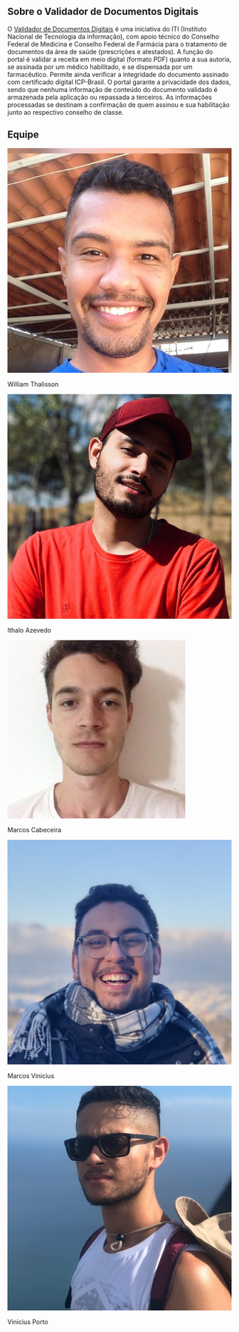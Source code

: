 ## Sobre o Validador de Documentos Digitais
O [Validador de Documentos Digitais](https://assinaturadigital.iti.gov.br/) é uma iniciativa do ITI (Instituto Nacional de Tecnologia da informação), com apoio técnico do Conselho Federal de Medicina e Conselho Federal de Farmácia para o tratamento de documentos da área de saúde (prescrições e atestados). A função do portal é validar a receita em meio digital (formato PDF) quanto a sua autoria, se assinada por um médico habilitado, e se dispensada por um farmacêutico. Permite ainda verificar a integridade do documento assinado com certificado digital ICP-Brasil. O portal garante a privacidade dos dados, sendo que nenhuma informação de conteúdo do documento validado é armazenada pela aplicação ou repassada a terceiros. As informações processadas se destinam a confirmação de quem assinou e sua habilitação junto ao respectivo conselho de classe.

## Equipe

  <div class="members">
    <div class="member">
      <img src="./assets/images/equipe/william.jpg" alt="William">
      <p>William Thalisson<p>
    </div>
    <div class="member">
      <img src="./assets/images/equipe/ithalo.jpg" alt="Ithalo">
      <p>Ithalo Azevedo<p>
    </div>
    <div class="member">
      <img src="./assets/images/equipe/marcos_cabeceira.jpeg" alt="Marcos Cabeceira">
      <p>Marcos Cabeceira<p>
    </div>
    </div>
    <div class="member line2">
    <div class="member">
      <img src="./assets/images/equipe/marcos_floresta.jpg" alt="Marcos Vinicius">
      <p>Marcos Vinicius<p>
    </div>
    <div class="member">
      <img src="./assets/images/equipe/vinicius.jpg"alt="Vinicius Porto">
      <p>Vinicius Porto<p>
    </div>
 


